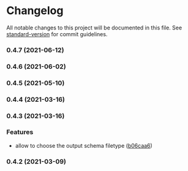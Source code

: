 # Changelog

All notable changes to this project will be documented in this file. See [standard-version](https://github.com/conventional-changelog/standard-version) for commit guidelines.

### 0.4.7 (2021-06-12)

### 0.4.6 (2021-06-02)

### 0.4.5 (2021-05-10)

### 0.4.4 (2021-03-16)

### 0.4.3 (2021-03-16)


### Features

* allow to choose the output schema filetype ([b06caa6](https://github.com/ruanyl/coc-apollo/commit/b06caa674170d38e40c7fa91a3bb0f21596eb559))

### 0.4.2 (2021-03-09)
